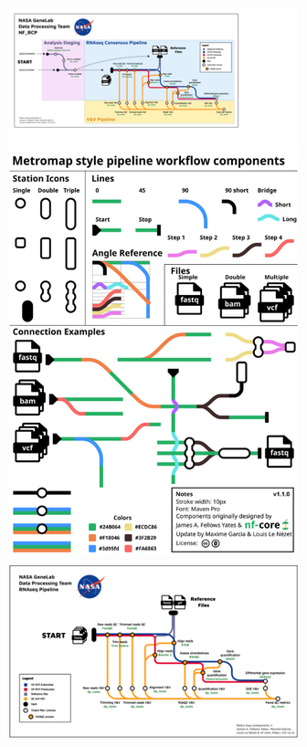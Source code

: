 
![NASA GeneLab RNAseq Pipeline](./rnaseq/NF_RCP_metro_map_sections.png)
![NASA GeneLab RNAseq Pipeline](./rnaseq/rnaseq_with_fastqc_and_colors.svg)

![NASA GeneLab RNAseq Pipeline](./rnaseq/NF_RCP_metro_map.png)
